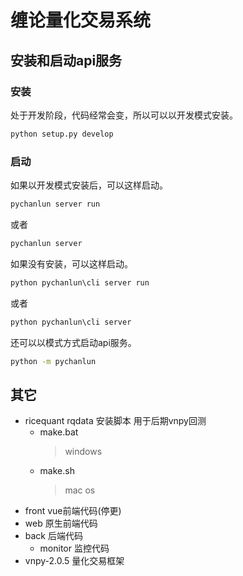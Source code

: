 # 缠论量化交易系统

## 安装和启动api服务

### 安装

处于开发阶段，代码经常会变，所以可以以开发模式安装。

```cmd
python setup.py develop
```

### 启动

如果以开发模式安装后，可以这样启动。

```cmd
pychanlun server run
```

或者

```cmd
pychanlun server
```

如果没有安装，可以这样启动。

```cmd
python pychanlun\cli server run
```

或者

```cmd
python pychanlun\cli server
```

还可以以模式方式启动api服务。

```cmd
python -m pychanlun
```

## 其它

- ricequant rqdata 安装脚本 用于后期vnpy回测
  - make.bat
    >windows
  - make.sh
    >mac os
- front vue前端代码(停更)
- web 原生前端代码
- back 后端代码
  - monitor 监控代码
- vnpy-2.0.5 量化交易框架
